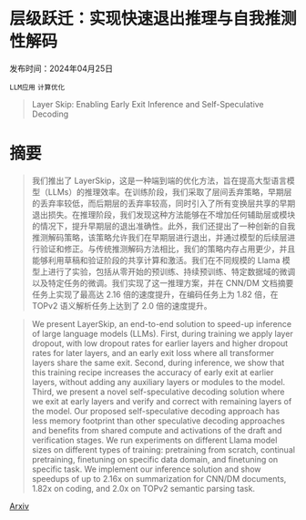 # 层级跃迁：实现快速退出推理与自我推测性解码

发布时间：2024年04月25日

`LLM应用` `计算优化`

> Layer Skip: Enabling Early Exit Inference and Self-Speculative Decoding

# 摘要

> 我们推出了 LayerSkip，这是一种端到端的优化方法，旨在提高大型语言模型（LLMs）的推理效率。在训练阶段，我们采取了层间丢弃策略，早期层的丢弃率较低，而后期层的丢弃率较高，同时引入了所有变换层共享的早期退出损失。在推理阶段，我们发现这种方法能够在不增加任何辅助层或模块的情况下，提升早期层的退出准确性。此外，我们还提出了一种创新的自我推测解码策略，该策略允许我们在早期层进行退出，并通过模型的后续层进行验证和修正。与传统推测解码方法相比，我们的策略内存占用更少，并且能够利用草稿和验证阶段的共享计算和激活。我们在不同规模的 Llama 模型上进行了实验，包括从零开始的预训练、持续预训练、特定数据域的微调以及特定任务的微调。我们实现了这一推理方案，并在 CNN/DM 文档摘要任务上实现了最高达 2.16 倍的速度提升，在编码任务上为 1.82 倍，在 TOPv2 语义解析任务上达到了 2.0 倍的速度提升。

> We present LayerSkip, an end-to-end solution to speed-up inference of large language models (LLMs). First, during training we apply layer dropout, with low dropout rates for earlier layers and higher dropout rates for later layers, and an early exit loss where all transformer layers share the same exit. Second, during inference, we show that this training recipe increases the accuracy of early exit at earlier layers, without adding any auxiliary layers or modules to the model. Third, we present a novel self-speculative decoding solution where we exit at early layers and verify and correct with remaining layers of the model. Our proposed self-speculative decoding approach has less memory footprint than other speculative decoding approaches and benefits from shared compute and activations of the draft and verification stages. We run experiments on different Llama model sizes on different types of training: pretraining from scratch, continual pretraining, finetuning on specific data domain, and finetuning on specific task. We implement our inference solution and show speedups of up to 2.16x on summarization for CNN/DM documents, 1.82x on coding, and 2.0x on TOPv2 semantic parsing task.

[Arxiv](https://arxiv.org/abs/2404.16710)